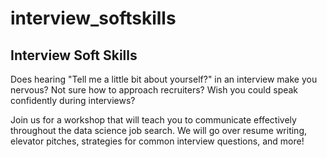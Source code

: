 # interview_softskills

## Interview Soft Skills

Does hearing "Tell me a little bit about yourself?" in an interview make you nervous? Not sure how to approach recruiters? Wish you could speak confidently during interviews?

Join us for a workshop that will teach you to communicate effectively throughout the data science job search. We will go over resume writing, elevator pitches, strategies for common interview questions, and more!

